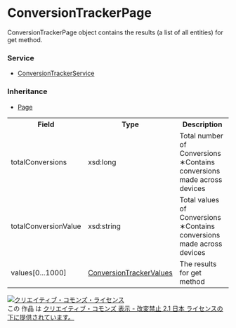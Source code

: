# ConversionTrackerPage
ConversionTrackerPage object contains the results (a list of all entities) for get method.
### Service
+ [ConversionTrackerService](../services/ConversionTrackerService.md)

### Inheritance
+ [Page](./Page.md)

<table>
<tr>
 <th>Field</th>
 <th>Type</th>
 <th>Description</th>
</tr>
<tr>
 <td>totalConversions</td>
 <td>xsd:long</td>
 <td>Total number of Conversions<br>&lowast;Contains conversions made across devices</td>
</tr>
<tr>
 <td>totalConversionValue</td>
 <td>xsd:string</td>
 <td>Total values of Conversions<br>&lowast;Contains conversions made across devices</td>
</tr>
<tr>
 <td>values[0...1000]</td>
 <td><a href="./ConversionTrackerValues.md">ConversionTrackerValues</a></td>
 <td>The results for get method</td>
</tr>
</table>

<a rel="license" href="http://creativecommons.org/licenses/by-nd/2.1/jp/"><img alt="クリエイティブ・コモンズ・ライセンス" style="border-width:0" src="https://i.creativecommons.org/l/by-nd/2.1/jp/88x31.png" /></a><br />この 作品 は <a rel="license" href="http://creativecommons.org/licenses/by-nd/2.1/jp/">クリエイティブ・コモンズ 表示 - 改変禁止 2.1 日本 ライセンスの下に提供されています。</a>
